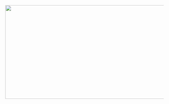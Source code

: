 <a href="https://github.com/devxb/gitanimals">
<img
  src="https://render.gitanimals.org/farms/SJGun"
  width="600"
  height="300"
/>
</a>
